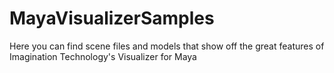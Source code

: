 MayaVisualizerSamples
=====================

Here you can find scene files and models that show off the great features of Imagination Technology's Visualizer for Maya